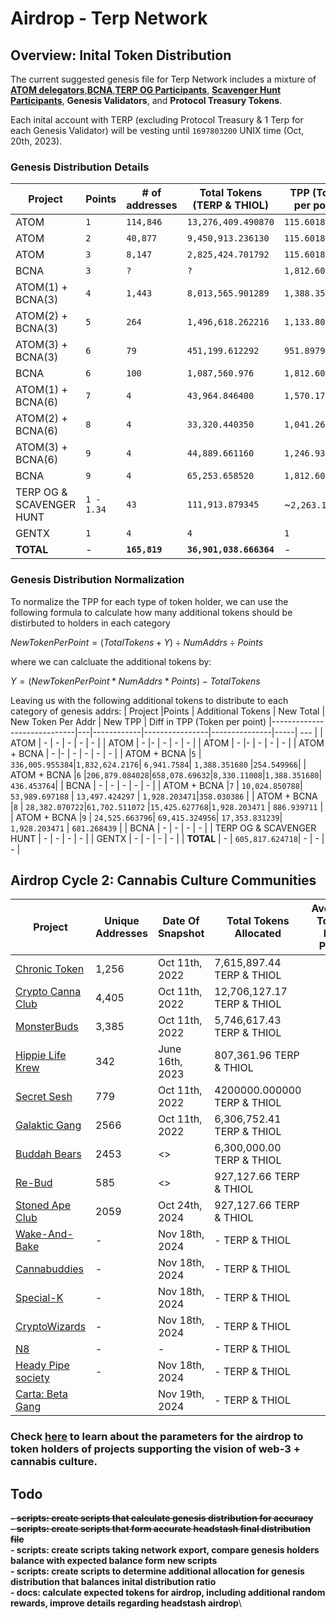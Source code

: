 # Airdrop - Terp Network
## Overview: Inital Token Distribution
The current suggested genesis file for Terp Network includes a mixture of [**ATOM delegators**](./interchain/gaia.csv),[**BCNA**](./interchain/bcna_delegators.csv),[**TERP OG Participants**](./points/terp-og.md), [**Scavenger Hunt Participants**](./points/scavenger-hunt.md), **Genesis Validators**, and **Protocol Treasury Tokens**.

Each inital account with TERP (excluding Protocol Treasury & 1 Terp for each Genesis Validator) will be vesting until `1697803200` UNIX time (Oct, 20th, 2023).


### Genesis Distribution Details
| Project                     | Points     | # of addresses | Total Tokens (TERP & THIOL)  | TPP (Token per point)
|-----------------------------|------------|----------------|---------------|-----|
| ATOM                        | `1`          | `114,846`        | `13,276,409.490870` | `115.601845`
| ATOM                        | `2`          | `40,877`         | `9,450,913.236130`  | `115.601845`
| ATOM                        | `3`          | `8,147`          | `2,825,424.701792`  | `115.601845`
| BCNA                        | `3`          | `?`              | `?`                 | `1,812.601626`
| ATOM(1) + BCNA(3)           | `4`          | `1,443 `         | `8,013,565.901289`  | `1,388.351680`
| ATOM(2) + BCNA(3)           | `5`          | `264`            | `1,496,618.262216`  | `1,133.8017138`
| ATOM(3) + BCNA(3)           | `6`          | `79`             | `451,199.612292`    | `951.897916`
| BCNA                        | `6`          | `100`            | `1,087,560.976`     | `1,812.601626`
| ATOM(1) + BCNA(6)           | `7`          | `4`              | `43,964.846400`     | `1,570.173085`
| ATOM(2) + BCNA(6)           | `8`          | `4`              | `33,320.440350`     | `1,041.263760`
| ATOM(3) + BCNA(6)           | `9`          | `4`              | `44,889.661160`     | `1,246.935032`
| BCNA                        | `9`          | `4`              | `65,253.658520`     | `1,812.601625`
| TERP OG & SCAVENGER HUNT    | `1 - 1.34`   | `43`             | `111,913.879345`    | ~`2,263.172484`
| GENTX                       | `1`          | `4`              | `4`                 | `1`
| **TOTAL**                   | -          |  **`165,819`**     | **`36,901,038.666364`** | -

### Genesis Distribution Normalization
To normalize the TPP for each type of token holder, we can use the following formula to calculate how many additional tokens should be distirbuted to holders in each category 

$NewTokenPerPoint = (TotalTokens + Y) ÷  NumAddrs ÷ Points$

where we can calcluate the additional tokens by:

$Y = (NewTokenPerPoint * NumAddrs * Points) - TotalTokens$


Leaving us with the following additional tokens to distribute to each category of genesis addrs:
| Project                  |Points   | Additional Tokens  | New Total | New Token Per Addr  | New TPP | Diff in TPP (Token per point)
|-----------------------------|---|------------|----------------|---------------|-----| --- |
| ATOM                      | -  | -        | -      | - | - |
| ATOM                      | -  |-        | -       | - | - |
| ATOM                      | -  |-        | -         | - | - |
| ATOM + BCNA               | -  |-        | -       | -  | - | - |
| ATOM + BCNA               |`5` | `336,005.955384`|`1,832,624.2176`| `6,941.7584`| `1,388.351680` |`254.549966`|
| ATOM + BCNA               |`6` |`206,879.084028`|`658,078.69632`|`8,330.11008`|`1,388.351680`| `436.453764`|
| BCNA                      | -  | - | - | - | - |
| ATOM + BCNA               |`7` | `10,024.850788`| `53,989.697188` | `13,497.424297` | `1,928.203471`|`358.030386` |
| ATOM + BCNA               |`8` | `28,382.070722`|`61,702.511072` |`15,425.627768`|`1,928.203471` | `886.939711` |
| ATOM + BCNA               |`9` | `24,525.663796`| `69,415.324956`| `17,353.831239`| `1,928.203471` | `681.268439` |
| BCNA                      | -  | - | -   | - | 
| TERP OG & SCAVENGER HUNT  | -  | - | -  | - | 
| GENTX                     | -  | - | - | - |
| **TOTAL**                 | -  | `605,817.624718`| - | - | - |


## Airdrop Cycle 2: Cannabis Culture Communities 



| Project                                           | Unique Addresses  | Date Of Snapshot   | Total Tokens Allocated | Average Token Per Point |
|---------------------------------------------------|-------------------|-------------------|-------------------| -------------------| 
| [Chronic Token](./headstash/communities/chronic-token/cht.csv)        | 1,256             | Oct 11th, 2022    | 7,615,897.44 TERP & THIOL |
| [Crypto Canna Club](./headstash/communities/crypto-canna-club/ccc.csv)| 4,405             | Oct 11th, 2022    | 12,706,127.17 TERP & THIOL |
| [MonsterBuds](./headstash/communities/monster-buds/the-buds.csv)      | 3,385             | Oct 11th, 2022    | 5,746,617.43  TERP & THIOL |
| [Hippie Life Krew](./headstash/communities/hippie-life-krew/hlk.csv)  | 342               | June 16th, 2023   | 807,361.96  TERP & THIOL |
| [Secret Sesh](./headstash/communities/secret-sesh/sesh.csv)           | 779               | Oct 11th, 2022    | 4200000.000000  TERP & THIOL |
| [Galaktic Gang](./headstash/communities/galacktic-gang/gg.csv)        | 2566              | Oct 11th, 2022    | 6,306,752.41  TERP & THIOL |
| [Buddah Bears](./headstash/communities/buddah-bears/bb.csv)           | 2453              | <>                | 6,300,000.00  TERP & THIOL |
| [Re-Bud](./headstash/communities/rebud/rebud.csv)                     | 585               | <>                | 927,127.66  TERP & THIOL |
| [Stoned Ape Club](./headstash/communities/stoned-ape-club/sac.csv)    | 2059              | Oct 24th, 2024    | 927,127.66  TERP & THIOL |
| [Wake-And-Bake](./headstash/communities/wake-and-bake/wab.csv)        | -                 | Nov 18th, 2024     | -  TERP & THIOL |
| [Cannabuddies](./headstash/communities/cannabuddies/cb.csv)           | -                 | Nov 18th, 2024     | -  TERP & THIOL |
| [Special-K](./headstash/communities/special-k/cb.csv)                 | -                 | Nov 18th, 2024     | -  TERP & THIOL |
| [CryptoWizards](./headstash/communities/cryptowizards/cb.csv)         | -                 | Nov 18th, 2024     | -  TERP & THIOL |
| [N8](./headstash/communities/n8/cb.csv)                               | -                 | -                  | -  TERP & THIOL |
| [Heady Pipe society](./headstash/communities/heady-pipe-society/cb.csv)| -                | Nov 18th, 2024     | -  TERP & THIOL |
| [Carta: Beta Gang](./headstash/communities/carta-beta-gang/cb.csv)    | | Nov 19th, 2024  | -  TERP & THIOL |

### Check [here](./headstash/README.md) to learn about the parameters for the airdrop to token holders of projects supporting the vision of web-3 + cannabis culture.


## Todo
__~~- scripts: create scripts that calculate genesis distribution for accuracy~~__\
__~~- scripts: create scripts that form accurate headstash final distribution file~~__\
__- scripts: create scripts taking network export, compare genesis holders balance with expected balance form new scripts__\
__- scripts: create scripts to determine additional allocation for genesis distribution that balances inital distribution ratio__\
__- docs: calculate expected tokens for airdrop, including additional random rewards, improve details regarding headstash airdrop__\
